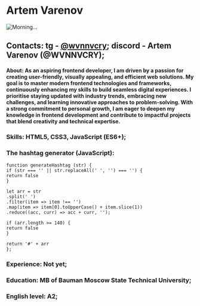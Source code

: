 # Artem Varenov

![Morning...](https://i.pinimg.com/736x/94/ad/60/94ad60706eb2294acc0f6cbe42b320a0.jpg)

## Contacts: tg - [@wvnnvcry](https://t.me/wvnnvcry); discord - Artem Varenov (@WVNNVCRY);

#### About: As an aspiring frontend developer, I am driven by a passion for creating user-friendly, visually appealing, and efficient web solutions. My goal is to master modern frontend technologies and frameworks, continuously enhancing my skills to build seamless digital experiences. I prioritise staying updated with industry trends, embracing new challenges, and learning innovative approaches to problem-solving. With a strong commitment to personal growth, I am eager to deepen my knowledge in frontend development and contribute to impactful projects that blend creativity and technical expertise.

### Skills: HTML5, CSS3, JavaScript (ES6+);

### The hashtag generator (JavaScript):

```
function generateHashtag (str) {
if (str === '' || str.replaceAll(' ', '') === '') {
return false
}

let arr = str
.split(' ')
.filter(item => item !== '')
.map(item => item[0].toUpperCase() + item.slice(1))
.reduce((acc, curr) => acc + curr, '');

if (arr.length >= 140) {
return false
}

return '#' + arr
};
```

### Experience: Not yet;

### Education: MB of Bauman Moscow State Technical University;

### English level: A2;

